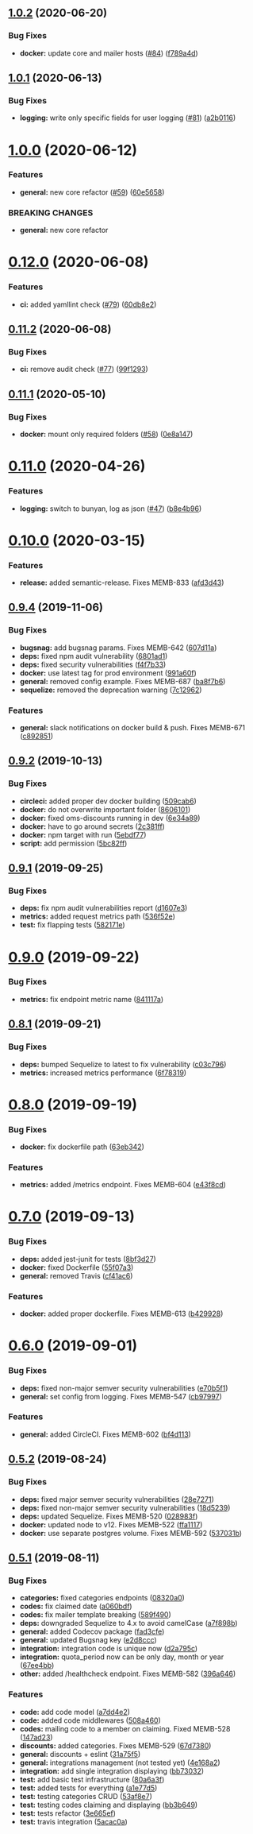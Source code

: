 ## [1.0.2](https://github.com/AEGEE/oms-discounts/compare/1.0.1...1.0.2) (2020-06-20)


### Bug Fixes

* **docker:** update core and mailer hosts ([#84](https://github.com/AEGEE/oms-discounts/issues/84)) ([f789a4d](https://github.com/AEGEE/oms-discounts/commit/f789a4d3859bcb4b7cbe475e8a167a27b0953662))

## [1.0.1](https://github.com/AEGEE/oms-discounts/compare/1.0.0...1.0.1) (2020-06-13)


### Bug Fixes

* **logging:** write only specific fields for user logging ([#81](https://github.com/AEGEE/oms-discounts/issues/81)) ([a2b0116](https://github.com/AEGEE/oms-discounts/commit/a2b01163edcc4de167f8e8ad884652f43cf5ad8d))

# [1.0.0](https://github.com/AEGEE/oms-discounts/compare/0.12.0...1.0.0) (2020-06-12)


### Features

* **general:** new core refactor ([#59](https://github.com/AEGEE/oms-discounts/issues/59)) ([60e5658](https://github.com/AEGEE/oms-discounts/commit/60e5658f8350d5443d06c2d7f3185acbccda1144))


### BREAKING CHANGES

* **general:** new core refactor

# [0.12.0](https://github.com/AEGEE/oms-discounts/compare/0.11.2...0.12.0) (2020-06-08)


### Features

* **ci:** added yamllint check ([#79](https://github.com/AEGEE/oms-discounts/issues/79)) ([60db8e2](https://github.com/AEGEE/oms-discounts/commit/60db8e21ce1c33d3a5feb0408ced0907df387356))

## [0.11.2](https://github.com/AEGEE/oms-discounts/compare/0.11.1...0.11.2) (2020-06-08)


### Bug Fixes

* **ci:** remove audit check ([#77](https://github.com/AEGEE/oms-discounts/issues/77)) ([99f1293](https://github.com/AEGEE/oms-discounts/commit/99f12938baa0aa09ac1fa9d41db8738938127719))

## [0.11.1](https://github.com/AEGEE/oms-discounts/compare/0.11.0...0.11.1) (2020-05-10)


### Bug Fixes

* **docker:** mount only required folders ([#58](https://github.com/AEGEE/oms-discounts/issues/58)) ([0e8a147](https://github.com/AEGEE/oms-discounts/commit/0e8a1474deff73476d2b39249c8470492273ceb7))

# [0.11.0](https://github.com/AEGEE/oms-discounts/compare/0.10.0...0.11.0) (2020-04-26)


### Features

* **logging:** switch to bunyan, log as json ([#47](https://github.com/AEGEE/oms-discounts/issues/47)) ([b8e4b96](https://github.com/AEGEE/oms-discounts/commit/b8e4b965394ef5e31209291c0c26e4bcbe685896))

# [0.10.0](https://github.com/AEGEE/oms-discounts/compare/0.9.4...0.10.0) (2020-03-15)


### Features

* **release:** added semantic-release. Fixes MEMB-833 ([afd3d43](https://github.com/AEGEE/oms-discounts/commit/afd3d4362b98dc9e25c119f005608119fc347493))

## [0.9.4](https://github.com/AEGEE/oms-discounts/compare/0.9.2...0.9.4) (2019-11-06)


### Bug Fixes

* **bugsnag:** add bugsnag params. Fixes MEMB-642 ([607d11a](https://github.com/AEGEE/oms-discounts/commit/607d11a))
* **deps:** fixed npm audit vulnerability ([6801ad1](https://github.com/AEGEE/oms-discounts/commit/6801ad1))
* **deps:** fixed security vulnerabilities ([f4f7b33](https://github.com/AEGEE/oms-discounts/commit/f4f7b33))
* **docker:** use latest tag for prod environment ([991a60f](https://github.com/AEGEE/oms-discounts/commit/991a60f))
* **general:** removed config example. Fixes MEMB-687 ([ba8f7b6](https://github.com/AEGEE/oms-discounts/commit/ba8f7b6))
* **sequelize:** removed the deprecation warning ([7c12962](https://github.com/AEGEE/oms-discounts/commit/7c12962))


### Features

* **general:** slack notifications on docker build & push. Fixes MEMB-671 ([c892851](https://github.com/AEGEE/oms-discounts/commit/c892851))



## [0.9.2](https://github.com/AEGEE/oms-discounts/compare/0.9.1...0.9.2) (2019-10-13)


### Bug Fixes

* **circleci:** added proper dev docker building ([509cab6](https://github.com/AEGEE/oms-discounts/commit/509cab6))
* **docker:** do not overwrite important folder ([8606101](https://github.com/AEGEE/oms-discounts/commit/8606101))
* **docker:** fixed oms-discounts running in dev ([6e34a89](https://github.com/AEGEE/oms-discounts/commit/6e34a89))
* **docker:** have to go around secrets ([2c381ff](https://github.com/AEGEE/oms-discounts/commit/2c381ff))
* **docker:** npm target with run ([5ebdf77](https://github.com/AEGEE/oms-discounts/commit/5ebdf77))
* **script:** add permission ([5bc82ff](https://github.com/AEGEE/oms-discounts/commit/5bc82ff))



## [0.9.1](https://github.com/AEGEE/oms-discounts/compare/0.9.0...0.9.1) (2019-09-25)


### Bug Fixes

* **deps:** fix npm audit vulnerabilities report ([d1607e3](https://github.com/AEGEE/oms-discounts/commit/d1607e3))
* **metrics:** added request metrics path ([536f52e](https://github.com/AEGEE/oms-discounts/commit/536f52e))
* **test:** fix flapping tests ([582171e](https://github.com/AEGEE/oms-discounts/commit/582171e))



# [0.9.0](https://github.com/AEGEE/oms-discounts/compare/0.8.1...0.9.0) (2019-09-22)


### Bug Fixes

* **metrics:** fix endpoint metric name ([841117a](https://github.com/AEGEE/oms-discounts/commit/841117a))



## [0.8.1](https://github.com/AEGEE/oms-discounts/compare/0.8.0...0.8.1) (2019-09-21)


### Bug Fixes

* **deps:** bumped Sequelize to latest to fix vulnerability ([c03c796](https://github.com/AEGEE/oms-discounts/commit/c03c796))
* **metrics:** increased metrics performance ([6f78319](https://github.com/AEGEE/oms-discounts/commit/6f78319))



# [0.8.0](https://github.com/AEGEE/oms-discounts/compare/0.7.0...0.8.0) (2019-09-19)


### Bug Fixes

* **docker:** fix dockerfile path ([63eb342](https://github.com/AEGEE/oms-discounts/commit/63eb342))


### Features

* **metrics:** added /metrics endpoint. Fixes MEMB-604 ([e43f8cd](https://github.com/AEGEE/oms-discounts/commit/e43f8cd))



# [0.7.0](https://github.com/AEGEE/oms-discounts/compare/0.6.0...0.7.0) (2019-09-13)


### Bug Fixes

* **deps:** added jest-junit for tests ([8bf3d27](https://github.com/AEGEE/oms-discounts/commit/8bf3d27))
* **docker:** fixed Dockerfile ([55f07a3](https://github.com/AEGEE/oms-discounts/commit/55f07a3))
* **general:** removed Travis ([cf41ac6](https://github.com/AEGEE/oms-discounts/commit/cf41ac6))


### Features

* **docker:** added proper dockerfile. Fixes MEMB-613 ([b429928](https://github.com/AEGEE/oms-discounts/commit/b429928))



# [0.6.0](https://github.com/AEGEE/oms-discounts/compare/0.5.2...0.6.0) (2019-09-01)


### Bug Fixes

* **deps:** fixed non-major semver security vulnerabilities ([e70b5f1](https://github.com/AEGEE/oms-discounts/commit/e70b5f1))
* **general:** set config from logging. Fixes MEMB-547 ([cb97997](https://github.com/AEGEE/oms-discounts/commit/cb97997))


### Features

* **general:** added CircleCI. Fixes MEMB-602 ([bf4d113](https://github.com/AEGEE/oms-discounts/commit/bf4d113))



## [0.5.2](https://github.com/AEGEE/oms-discounts/compare/0.5.1...0.5.2) (2019-08-24)


### Bug Fixes

* **deps:** fixed major semver security vulnerabilities ([28e7271](https://github.com/AEGEE/oms-discounts/commit/28e7271))
* **deps:** fixed non-major semver security vulnerabilities ([18d5239](https://github.com/AEGEE/oms-discounts/commit/18d5239))
* **deps:** updated Sequelize. Fixes MEMB-520 ([028983f](https://github.com/AEGEE/oms-discounts/commit/028983f))
* **docker:** updated node to v12. Fixes MEMB-522 ([ffa1117](https://github.com/AEGEE/oms-discounts/commit/ffa1117))
* **docker:** use separate postgres volume. Fixes MEMB-592 ([537031b](https://github.com/AEGEE/oms-discounts/commit/537031b))



## [0.5.1](https://github.com/AEGEE/oms-discounts/compare/e2d8ccc...0.5.1) (2019-08-11)


### Bug Fixes

* **categories:** fixed categories endpoints ([08320a0](https://github.com/AEGEE/oms-discounts/commit/08320a0))
* **codes:** fix claimed date ([a060bdf](https://github.com/AEGEE/oms-discounts/commit/a060bdf))
* **codes:** fix mailer template breaking ([589f490](https://github.com/AEGEE/oms-discounts/commit/589f490))
* **deps:** downgraded Sequelize to 4.x to avoid camelCase ([a7f898b](https://github.com/AEGEE/oms-discounts/commit/a7f898b))
* **general:** added Codecov package ([fad3cfe](https://github.com/AEGEE/oms-discounts/commit/fad3cfe))
* **general:** updated Bugsnag key ([e2d8ccc](https://github.com/AEGEE/oms-discounts/commit/e2d8ccc))
* **integration:** integration code is unique now ([d2a795c](https://github.com/AEGEE/oms-discounts/commit/d2a795c))
* **integration:** quota_period now can be only day, month or year ([67ee4bb](https://github.com/AEGEE/oms-discounts/commit/67ee4bb))
* **other:** added /healthcheck endpoint. Fixes MEMB-582 ([396a646](https://github.com/AEGEE/oms-discounts/commit/396a646))


### Features

* **code:** add code model ([a7dd4e2](https://github.com/AEGEE/oms-discounts/commit/a7dd4e2))
* **code:** added code middlewares ([508a460](https://github.com/AEGEE/oms-discounts/commit/508a460))
* **codes:** mailing code to a member on claiming. Fixed MEMB-528 ([147ad23](https://github.com/AEGEE/oms-discounts/commit/147ad23))
* **discounts:** added categories. Fixes MEMB-529 ([67d7380](https://github.com/AEGEE/oms-discounts/commit/67d7380))
* **general:** discounts + eslint ([31a75f5](https://github.com/AEGEE/oms-discounts/commit/31a75f5))
* **general:** integrations management (not tested yet) ([4e168a2](https://github.com/AEGEE/oms-discounts/commit/4e168a2))
* **integration:** add single integration displaying ([bb73032](https://github.com/AEGEE/oms-discounts/commit/bb73032))
* **test:** add basic test infrastructure ([80a6a3f](https://github.com/AEGEE/oms-discounts/commit/80a6a3f))
* **test:** added tests for everything ([a1e77d5](https://github.com/AEGEE/oms-discounts/commit/a1e77d5))
* **test:** testing categories CRUD ([53af8e7](https://github.com/AEGEE/oms-discounts/commit/53af8e7))
* **test:** testing codes claiming and displaying ([bb3b649](https://github.com/AEGEE/oms-discounts/commit/bb3b649))
* **test:** tests refactor ([3e665ef](https://github.com/AEGEE/oms-discounts/commit/3e665ef))
* **test:** travis integration ([5acac0a](https://github.com/AEGEE/oms-discounts/commit/5acac0a))
